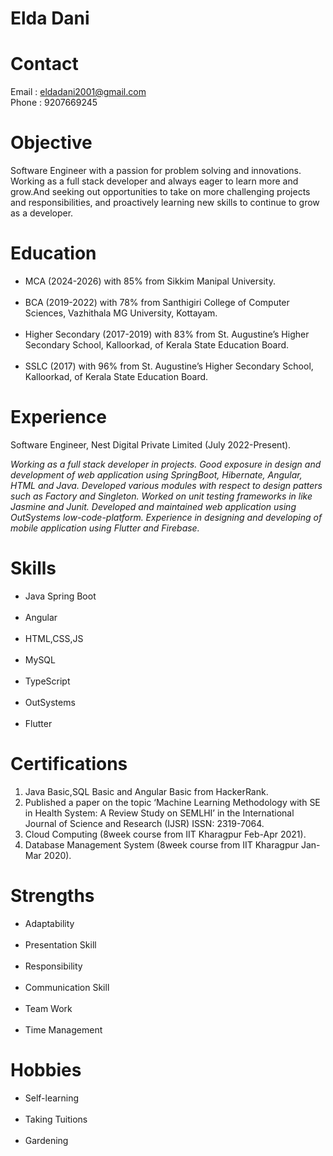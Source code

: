 # Elda Dani

# Contact
Email : eldadani2001@gmail.com <br>
Phone : 9207669245

# Objective
Software Engineer with a passion for problem solving and innovations. Working as a full stack developer and always eager to learn more and grow.And seeking out opportunities to take on more challenging projects and responsibilities, and proactively learning new skills to continue to grow as a developer.

# Education

<ul>
<li>MCA (2024-2026) with 85% from Sikkim Manipal University.</li><br>
<li>BCA (2019-2022) with 78% from Santhigiri College of Computer Sciences, Vazhithala 
MG University, Kottayam.</li><br>
<li>Higher Secondary (2017-2019) with 83% from St. Augustine’s Higher Secondary School, 
Kalloorkad, of Kerala State Education Board.</li><br>
<li>SSLC (2017) with 96% from St. Augustine’s Higher Secondary School, Kalloorkad, of Kerala 
State Education Board.</li>
</ul>

# Experience

Software Engineer, Nest Digital Private Limited (July 2022-Present). <br>
<p><i>Working as a full stack developer in projects. Good exposure in design 
and development of web application using SpringBoot, Hibernate, 
Angular, HTML and Java. Developed various modules with respect to 
design patters such as Factory and Singleton. Worked on unit testing 
frameworks in like Jasmine and Junit. Developed and maintained web 
application using OutSystems low-code-platform. Experience in 
designing and developing of mobile application using Flutter and 
Firebase.</i></p>

# Skills
 
 <ul>
<li>Java Spring Boot</li><br>
 <li>Angular</li> <br>
 <li>HTML,CSS,JS</li> <br>
 <li>MySQL</li> <br>
  <li>TypeScript </li><br>
 <li>OutSystems </li><br>
 <li>Flutter </li></ul>

# Certifications
 
 <ol>
  <li>Java Basic,SQL Basic and Angular Basic from HackerRank.</li>
  <li>Published a paper on the topic ‘Machine Learning Methodology with SE in Health System: A Review Study on SEMLHI’ in the International Journal of Science and Research (IJSR) ISSN: 2319-7064. </li>
  <li>Cloud Computing (8week course from IIT Kharagpur Feb-Apr 2021).</li>
  <li>Database Management System (8week course from IIT Kharagpur Jan-Mar 2020).</li>
 </ol>
 
# Strengths

<ul>
<li>Adaptability </li> <br>
<li>Presentation Skill</li> <br>
<li>Responsibility</li>  <br>
<li>Communication Skill</li> <br>
<li>Team Work</li> <br>
<li>Time Management</li></ul>

# Hobbies

 <ul>
 <li>Self-learning</li> <br>
 <li>Taking Tuitions</li> <br>
 <li>Gardening</li>  </ul>

